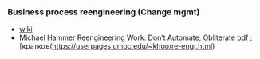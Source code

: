 ### Business process reengineering (Change mgmt)
- [wiki](https://ru.wikipedia.org/wiki/%D0%A0%D0%B5%D0%B8%D0%BD%D0%B6%D0%B8%D0%BD%D0%B8%D1%80%D0%B8%D0%BD%D0%B3_%D0%B1%D0%B8%D0%B7%D0%BD%D0%B5%D1%81-%D0%BF%D1%80%D0%BE%D1%86%D0%B5%D1%81%D1%81%D0%BE%D0%B2)
- Michael Hammer Reengineering Work: Don’t Automate, Obliterate [pdf](https://www.vincenzocalabro.it/pdf/reengineering-work-dont-automate-obliterate.pdf) ; [краткоъ(https://userpages.umbc.edu/~khoo/re-engr.html)
 
